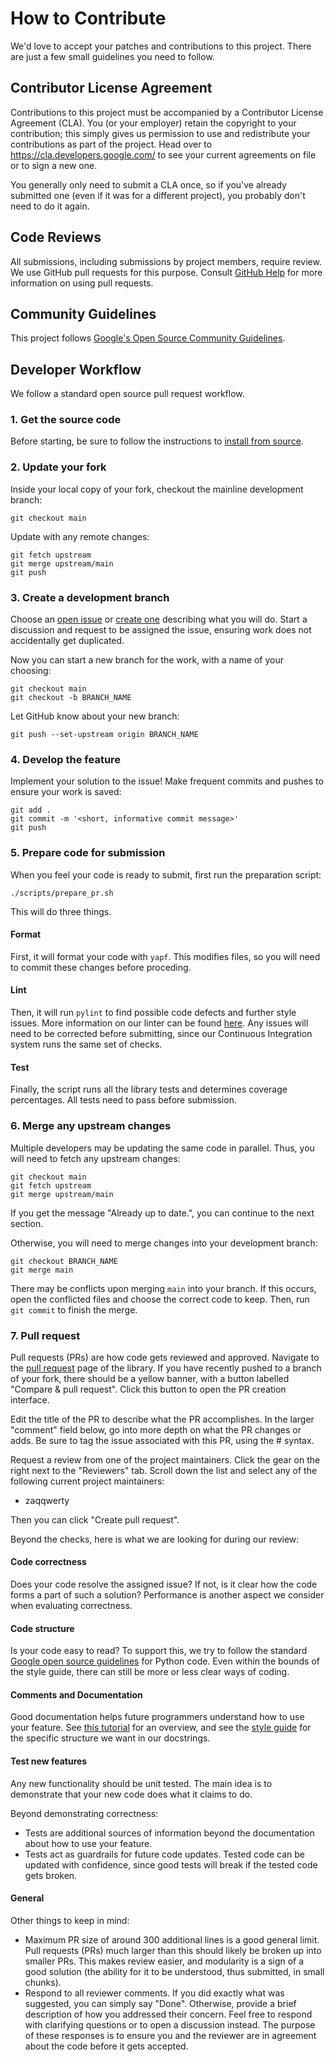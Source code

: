 # How to Contribute

We'd love to accept your patches and contributions to this project. There are
just a few small guidelines you need to follow.

## Contributor License Agreement

Contributions to this project must be accompanied by a Contributor License
Agreement (CLA). You (or your employer) retain the copyright to your
contribution; this simply gives us permission to use and redistribute your
contributions as part of the project. Head over to
<https://cla.developers.google.com/> to see your current agreements on file or
to sign a new one.

You generally only need to submit a CLA once, so if you've already submitted one
(even if it was for a different project), you probably don't need to do it
again.

## Code Reviews

All submissions, including submissions by project members, require review. We
use GitHub pull requests for this purpose. Consult
[GitHub Help](https://help.github.com/articles/about-pull-requests/) for more
information on using pull requests.

## Community Guidelines

This project follows
[Google's Open Source Community Guidelines](https://opensource.google/conduct/).


## Developer Workflow

We follow a standard open source pull request workflow.


### 1. Get the source code

Before starting, be sure to follow the instructions to [install from source](https://github.com/google/qhbm-library/blob/main/docs/install.md#install-from-source).


### 2. Update your fork

Inside your local copy of your fork, checkout the mainline development branch:
```
git checkout main
```
Update with any remote changes:
```
git fetch upstream
git merge upstream/main
git push
```


### 3. Create a development branch

Choose an [open issue](https://github.com/google/qhbm-library/issues) or [create one](https://github.com/google/qhbm-library/issues/new) describing what you will do. Start a discussion and request to be assigned the issue, ensuring work does not accidentally get duplicated.

Now you can start a new branch for the work, with a name of your choosing:
```
git checkout main
git checkout -b BRANCH_NAME
```

Let GitHub know about your new branch:
```
git push --set-upstream origin BRANCH_NAME
```


### 4. Develop the feature

Implement your solution to the issue! Make frequent commits and pushes to ensure your work is saved:
```
git add .
git commit -m '<short, informative commit message>'
git push
```


### 5. Prepare code for submission

When you feel your code is ready to submit, first run the preparation script:
```
./scripts/prepare_pr.sh
```
This will do three things.
#### Format
First, it will format your code with `yapf`. This modifies files, so you will need to commit these changes before proceding.
#### Lint
Then, it will run `pylint` to find possible code defects and further style issues. More information on our linter can be found [here](https://google.github.io/styleguide/pyguide.html#21-lint). Any issues will need to be corrected before submitting, since our Continuous Integration system runs the same set of checks.
#### Test
Finally, the script runs all the library tests and determines coverage percentages. All tests need to pass before submission.

### 6. Merge any upstream changes

Multiple developers may be updating the same code in parallel. Thus, you will need to fetch any upstream changes:
```
git checkout main
git fetch upstream
git merge upstream/main
```
If you get the message "Already up to date.", you can continue to the next section.

Otherwise, you will need to merge changes into your development branch:
```
git checkout BRANCH_NAME
git merge main
```
There may be conflicts upon merging `main` into your branch. If this occurs, open the conflicted files and choose the correct code to keep. Then, run `git commit` to finish the merge.


### 7. Pull request

Pull requests (PRs) are how code gets reviewed and approved. Navigate to the [pull request](https://github.com/google/qhbm-library/pulls) page of the library. If you have recently pushed to a branch of your fork, there should be a yellow banner, with a button labelled "Compare & pull request". Click this button to open the PR creation interface.

Edit the title of the PR to describe what the PR accomplishes. In the larger "comment" field below, go into more depth on what the PR changes or adds. Be sure to tag the issue associated with this PR, using the #<issue number> syntax.

Request a review from one of the project maintainers. Click the gear on the right next to the "Reviewers" tab. Scroll down the list and select any of the following current project maintainers:
- zaqqwerty

Then you can click "Create pull request".

Beyond the checks, here is what we are looking for during our review:

#### Code correctness
Does your code resolve the assigned issue? If not, is it clear how the code forms a part of such a solution? Performance is another aspect we consider when evaluating correctness.

#### Code structure
Is your code easy to read? To support this, we try to follow the standard [Google open source guidelines](https://google.github.io/styleguide/pyguide.html) for Python code. Even within the bounds of the style guide, there can still be more or less clear ways of coding.

#### Comments and Documentation
Good documentation helps future programmers understand how to use your feature. See [this tutorial](https://realpython.com/documenting-python-code/) for an overview, and see the [style guide](https://google.github.io/styleguide/pyguide.html#38-comments-and-docstrings) for the specific structure we want in our docstrings.

#### Test new features

Any new functionality should be unit tested. The main idea is to demonstrate that your new code does what it claims to do.

Beyond demonstrating correctness:
- Tests are additional sources of information beyond the documentation about how to use your feature.
- Tests act as guardrails for future code updates. Tested code can be updated with confidence, since good tests will break if the tested code gets broken.

#### General
Other things to keep in mind:
- Maximum PR size of around 300 additional lines is a good general limit. Pull requests (PRs) much larger than this should likely be broken up into smaller PRs. This makes review easier, and modularity is a sign of a good solution (the ability for it to be understood, thus submitted, in small chunks).
- Respond to all reviewer comments. If you did exactly what was suggested, you can simply say "Done". Otherwise, provide a brief description of how you addressed their concern. Feel free to respond with clarifying questions or to open a discussion instead. The purpose of these responses is to ensure you and the reviewer are in agreement about the code before it gets accepted.
